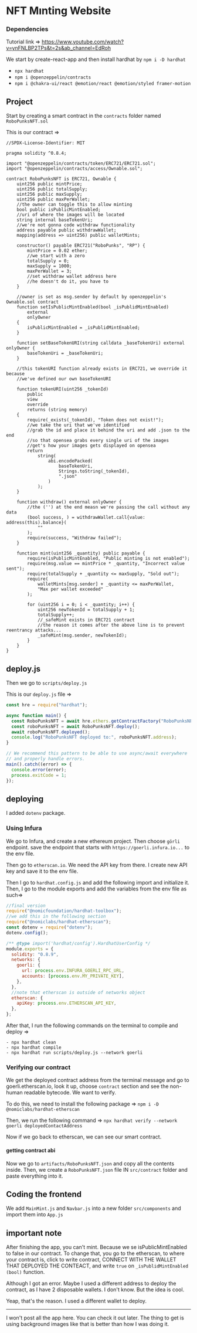 # NFT Mınting Website

### Dependencies

Tutorial link => https://www.youtube.com/watch?v=ynFNLBP2TPs&t=2s&ab_channel=EdRoh

We start by create-react-app and then install hardhat by `npm i -D hardhat`

- `npx hardhat`
- `npm i @openzeppelin/contracts`
- `npm i @chakra-ui/react @emotion/react @emotion/styled framer-motion`

## Project

Start by creating a smart contract in the `contracts` folder named `RoboPunksNFT.sol`

This is our contract =>

```solidity
//SPDX-License-Identifier: MIT

pragma solidity ^0.8.4;

import "@openzeppelin/contracts/token/ERC721/ERC721.sol";
import "@openzeppelin/contracts/access/Ownable.sol";

contract RoboPunksNFT is ERC721, Ownable {
    uint256 public mintPrice;
    uint256 public totalSupply;
    uint256 public maxSupply;
    uint256 public maxPerWallet;
    //the owner can toggle this to allow minting
    bool public isPublicMintEnabled;
    //uri of where the images will be located
    string internal baseTokenUri;
    //we're not gonna code withdraw functionality
    address payable public withdrawWallet;
    mapping(address => uint256) public walletMints;

    constructor() payable ERC721("RoboPunks", "RP") {
        mintPrice = 0.02 ether;
        //we start with a zero
        totalSupply = 0;
        maxSupply = 1000;
        maxPerWallet = 3;
        //set withdraw wallet address here
        //he doesn't do it, you have to
    }

    //owner is set as msg.sender by default by openzeppelin's Ownable.sol contract
    function setIsPublicMintEnabled(bool _isPublidMintEnabled)
        external
        onlyOwner
    {
        isPublicMintEnabled = _isPublidMintEnabled;
    }

    function setBaseTokenURI(string calldata _baseTokenUri) external onlyOwner {
        baseTokenUri = _baseTokenUri;
    }

    //this tokenURI function already exists in ERC721, we override it because
    //we've defined our own baseTokenURI

    function tokenURI(uint256 _tokenId)
        public
        view
        override
        returns (string memory)
    {
        require(_exists(_tokenId), "Token does not exist!");
        //we take the uri that we've identified
        //grab the id and place it behind the uri and add .json to the end
        //so that opensea grabs every single uri of the images
        //get's how your images gets displayed on opensea
        return
            string(
                abi.encodePacked(
                    baseTokenUri,
                    Strings.toString(_tokenId),
                    ".json"
                )
            );
    }

    function withdraw() external onlyOwner {
        //the ('') at the end measn we're passing the call without any data
        (bool success, ) = withdrawWallet.call{value: address(this).balance}(
            ""
        );
        require(success, "Withdraw failed");
    }

    function mint(uint256 _quantity) public payable {
        require(isPublicMintEnabled, "Public minting is not enabled");
        require(msg.value == mintPrice * _quantity, "Incorrect value sent");
        require(totalSupply + _quantity <= maxSupply, "Sold out");
        require(
            walletMints[msg.sender] + _quantity <= maxPerWallet,
            "Max per wallet exceeded"
        );

        for (uint256 i = 0; i < _quantity; i++) {
            uint256 newTokenId = totalSupply + 1;
            totalSupply++;
            //_safeMint exists in ERC721 contract
            //the reason it comes after the above line is to prevent reentrancy attacks...
            _safeMint(msg.sender, newTokenId);
        }
    }
}
```

## deploy.js

Then we go to `scripts/deploy.js`

This is our `deploy.js` file =>

```javascript
const hre = require("hardhat");

async function main() {
  const RoboPunksNFT = await hre.ethers.getContractFactory("RoboPunksNFT");
  const roboPunksNFT = await RoboPunksNFT.deploy();
  await roboPunksNFT.deployed();
  console.log("RoboPunksNFT deployed to:", roboPunksNFT.address);
}

// We recommend this pattern to be able to use async/await everywhere
// and properly handle errors.
main().catch((error) => {
  console.error(error);
  process.exitCode = 1;
});
```

## deploying

I added `dotenv` package.

### Using Infura

We go to Infura, and create a new ethereum project. Then choose `görli` endpoint. save the endpoint that starts with `https://goerli.infura.io...` to the env file.

Then go to `etherscan.io`. We need the API key from there. I create new API key and save it to the env file.

Then I go to `hardhat.config.js` and add the following import and initialize it. Then, I go to the module exports and add the variables from the env file as such=>

```javascript
//final version
require("@nomicfoundation/hardhat-toolbox");
//we add this in the following section
require("@nomiclabs/hardhat-etherscan");
const dotenv = require("dotenv");
dotenv.config();

/** @type import('hardhat/config').HardhatUserConfig */
module.exports = {
  solidity: "0.8.9",
  networks: {
    goerli: {
      url: process.env.INFURA_GOERLI_RPC_URL,
      accounts: [process.env.MY_PRIVATE_KEY],
    },
  },
  //note that etherscan is outside of networks object
  etherscan: {
    apiKey: process.env.ETHERSCAN_API_KEY,
  },
};
```

After that, I run the following commands on the terminal to compile and deploy =>

```
- npx hardhat clean
- npx hardhat compile
- npx hardhat run scripts/deploy.js --network goerli
```

### Verifying our contract

We get the deployed contract address from the terminal message and go to goerli.etherscan.io, look it up, choose `contract` section and see the non-human readable bytecode. We want to verify.

To do this, we need to install the following package => `npm i -D @nomiclabs/hardhat-etherscan`

Then, we run the following command => `npx hardhat verify --network goerli deployedContactAddress`

Now if we go back to etherscan, we can see our smart contract.

#### getting contract abi

Now we go to `artifacts/RoboPunksNFT.json` and copy all the contents inside. Then, we create a `RoboPunksNFT.json` file IN `src/contract` folder and paste everything into it.

## Coding the frontend

We add `MainMint.js` and `Navbar.js` into a new folder `src/components` and import them into `App.js`

## important note

After finishing the app, you can't mint. Because we se isPublicMintEnabled to false in our contract. To change that, you go to the etherscan, to where your contract is, click to write contract, CONNECT WITH THE WALLET THAT DEPLOYED THE CONTEACT, and write `true` on `_isPublidMintEnabled (bool)` function.

Although I got an error. Maybe I used a different address to deploy the contract, as I have 2 disposable wallets. I don't know. But the idea is cool.

Yeap, that's the reason. I used a different wallet to deploy.

---

I won't post all the app here. You can check it out later. The thing to get is using background images like that is better than how I was doing it.
